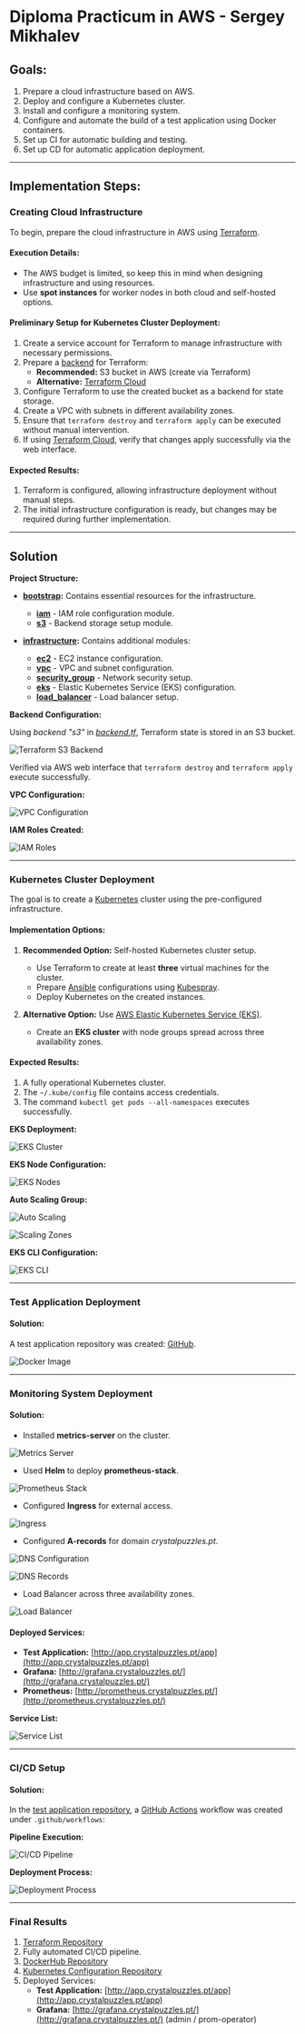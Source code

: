 # **Diploma Practicum in AWS - Sergey Mikhalev**

## **Goals:**

1. Prepare a cloud infrastructure based on AWS.
2. Deploy and configure a Kubernetes cluster.
3. Install and configure a monitoring system.
4. Configure and automate the build of a test application using Docker containers.
5. Set up CI for automatic building and testing.
6. Set up CD for automatic application deployment.

---
## **Implementation Steps:**

### **Creating Cloud Infrastructure**

To begin, prepare the cloud infrastructure in AWS using [Terraform](https://www.terraform.io/).

#### **Execution Details:**

- The AWS budget is limited, so keep this in mind when designing infrastructure and using resources.
- Use **spot instances** for worker nodes in both cloud and self-hosted options.

#### **Preliminary Setup for Kubernetes Cluster Deployment:**

1. Create a service account for Terraform to manage infrastructure with necessary permissions.
2. Prepare a [backend](https://www.terraform.io/docs/language/settings/backends/index.html) for Terraform:
   - **Recommended:** S3 bucket in AWS (create via Terraform)
   - **Alternative:** [Terraform Cloud](https://app.terraform.io/)
3. Configure Terraform to use the created bucket as a backend for state storage.
4. Create a VPC with subnets in different availability zones.
5. Ensure that `terraform destroy` and `terraform apply` can be executed without manual intervention.
6. If using [Terraform Cloud](https://app.terraform.io/), verify that changes apply successfully via the web interface.

#### **Expected Results:**

1. Terraform is configured, allowing infrastructure deployment without manual steps.
2. The initial infrastructure configuration is ready, but changes may be required during further implementation.

---
## **Solution**

**Project Structure:**

- **[bootstrap](terraform/bootstrap):** Contains essential resources for the infrastructure.
  - **[iam](terraform/bootstrap/modules/iam/)** - IAM role configuration module.
  - **[s3](terraform/bootstrap/modules/s3/)** - Backend storage setup module.

- **[infrastructure](terraform/infrastructure):** Contains additional modules:
  - **[ec2](terraform/infrastructure/modules/ec2/)** - EC2 instance configuration.
  - **[vpc](terraform/infrastructure/modules/vpc/)** - VPC and subnet configuration.
  - **[security_group](terraform/infrastructure/modules/security_group/)** - Network security setup.
  - **[eks](terraform/infrastructure/modules/eks/)** - Elastic Kubernetes Service (EKS) configuration.
  - **[load_balancer](terraform/infrastructure/modules/load_balancer/)** - Load balancer setup.

**Backend Configuration:**

Using *backend "s3"* in [*backend.tf*](terraform/infrastructure/backend.tf), Terraform state is stored in an S3 bucket.

![Terraform S3 Backend](images/Task_1_1.png)

Verified via AWS web interface that `terraform destroy` and `terraform apply` execute successfully.

**VPC Configuration:**

![VPC Configuration](images/Task_1_2.png)

**IAM Roles Created:**

![IAM Roles](images/Task_1_4.png)

---
### **Kubernetes Cluster Deployment**

The goal is to create a [Kubernetes](https://kubernetes.io/) cluster using the pre-configured infrastructure.

#### **Implementation Options:**

1. **Recommended Option:** Self-hosted Kubernetes cluster setup.
   - Use Terraform to create at least **three** virtual machines for the cluster.
   - Prepare [Ansible](https://www.ansible.com/) configurations using [Kubespray](https://kubernetes.io/docs/setup/production-environment/tools/kubespray/).
   - Deploy Kubernetes on the created instances.

2. **Alternative Option:** Use [AWS Elastic Kubernetes Service (EKS)](https://aws.amazon.com/eks/).
   - Create an **EKS cluster** with node groups spread across three availability zones.

#### **Expected Results:**

1. A fully operational Kubernetes cluster.
2. The `~/.kube/config` file contains access credentials.
3. The command `kubectl get pods --all-namespaces` executes successfully.

**EKS Deployment:**

![EKS Cluster](images/Task_2_2_1.png)

**EKS Node Configuration:**

![EKS Nodes](images/Task_2_2_2.png)

**Auto Scaling Group:**

![Auto Scaling](images/Task_2_2_3.png)

![Scaling Zones](images/Task_2_2_4.png)

**EKS CLI Configuration:**

![EKS CLI](images/Task_2_2_5.png)

---
### **Test Application Deployment**

#### **Solution:**

A test application repository was created: [GitHub](https://github.com/sergeMMikh/diplm-test-application).

![Docker Image](images/Task_3_1.png)

---
### **Monitoring System Deployment**

#### **Solution:**

- Installed **metrics-server** on the cluster.

![Metrics Server](images/Task_4_1.png)

- Used **Helm** to deploy **prometheus-stack**.

![Prometheus Stack](images/Task_4_2_.png)

- Configured **Ingress** for external access.

![Ingress](images/Task_4_5.png)

- Configured **A-records** for domain *crystalpuzzles.pt*.

![DNS Configuration](images/Task_4_6_1.png)

![DNS Records](images/Task_4_6_2.png)

- Load Balancer across three availability zones.

![Load Balancer](images/Task_4_8.png)

#### **Deployed Services:**

- **Test Application:** [http://app.crystalpuzzles.pt/app](http://app.crystalpuzzles.pt/app)
- **Grafana:** [http://grafana.crystalpuzzles.pt/](http://grafana.crystalpuzzles.pt/)
- **Prometheus:** [http://prometheus.crystalpuzzles.pt/](http://prometheus.crystalpuzzles.pt/)

**Service List:**

![Service List](images/Task_4_4.png)

---
### **CI/CD Setup**

#### **Solution:**

In the [test application repository](https://github.com/sergeMMikh/diplm-test-application), a [GitHub Actions](https://github.com/features/actions) workflow was created under `.github/workflows`:

**Pipeline Execution:**

![CI/CD Pipeline](images/Task_5_3.png)

**Deployment Process:**

![Deployment Process](images/Task_5_2.png)

---
### **Final Results**

1. [Terraform Repository](terraform)
2. Fully automated CI/CD pipeline.
3. [DockerHub Repository](https://hub.docker.com/repository/docker/sergemmikh/test-app/general)
4. [Kubernetes Configuration Repository](kubernetes/manifests)
5. Deployed Services:
   - **Test Application:** [http://app.crystalpuzzles.pt/app](http://app.crystalpuzzles.pt/app)
   - **Grafana:** [http://grafana.crystalpuzzles.pt/](http://grafana.crystalpuzzles.pt/) (admin / prom-operator)

